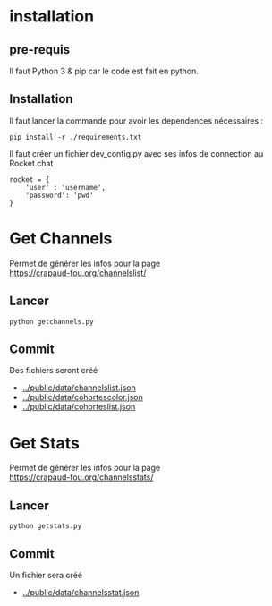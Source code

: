 # installation
## pre-requis
Il faut Python 3 & pip car le code est fait en python.
## Installation
Il faut lancer la commande pour avoir les dependences nécessaires :

    pip install -r ./requirements.txt

Il faut créer un fichier dev_config.py avec ses infos de connection au Rocket.chat

    rocket = {
        'user' : 'username',
        'password': 'pwd'
    }
# Get Channels
Permet de générer les infos pour la page  
https://crapaud-fou.org/channelslist/
## Lancer
    python getchannels.py

## Commit
Des fichiers seront créé
* [../public/data/channelslist.json](../public/data/channelslist.json)
* [../public/data/cohortescolor.json](../public/data/cohortescolor.json)
* [../public/data/cohorteslist.json](../public/data/cohorteslist.json)

# Get Stats
Permet de générer les infos pour la page  
https://crapaud-fou.org/channelsstats/

## Lancer
    python getstats.py

## Commit
Un fichier sera créé
* [../public/data/channelsstat.json](../public/data/channelsstat.json)